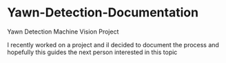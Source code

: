 # Yawn-Detection-Documentation
Yawn Detection Machine Vision Project

I recently worked on a project and iI decided to document the process and hopefully this guides the next person interested in this topic
